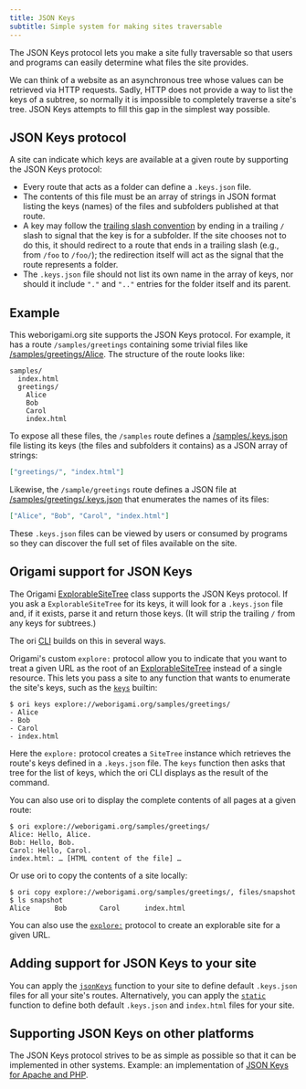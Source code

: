 ```yaml
---
title: JSON Keys
subtitle: Simple system for making sites traversable
---
```


The JSON Keys protocol lets you make a site fully traversable so that users and programs can easily determine what files the site provides.

We can think of a website as an asynchronous tree whose values can be retrieved via HTTP requests. Sadly, HTTP does not provide a way to list the keys of a subtree, so normally it is impossible to completely traverse a site's tree. JSON Keys attempts to fill this gap in the simplest way possible.

## JSON Keys protocol

A site can indicate which keys are available at a given route by supporting the JSON Keys protocol:

- Every route that acts as a folder can define a `.keys.json` file.
- The contents of this file must be an array of strings in JSON format listing the keys (names) of the files and subfolders published at that route.
- A key may follow the [trailing slash convention](interface.html#trailing-slash-convention) by ending in a trailing `/` slash to signal that the key is for a subfolder. If the site chooses not to do this, it should redirect to a route that ends in a trailing slash (e.g., from `/foo` to `/foo/`); the redirection itself will act as the signal that the route represents a folder.
- The `.keys.json` file should not list its own name in the array of keys, nor should it include `"."` and `".."` entries for the folder itself and its parent.

## Example

This weborigami.org site supports the JSON Keys protocol. For example, it has a route `/samples/greetings` containing some trivial files like [/samples/greetings/Alice](/samples/greetings/Alice). The structure of the route looks like:

```
samples/
  index.html
  greetings/
    Alice
    Bob
    Carol
    index.html
```

To expose all these files, the `/samples` route defines a [/samples/.keys.json](/samples/.keys.json) file listing its keys (the files and subfolders it contains) as a JSON array of strings:

```json
["greetings/", "index.html"]
```

Likewise, the `/sample/greetings` route defines a JSON file at [/samples/greetings/.keys.json](/samples/greetings/.keys.json) that enumerates the names of its files:

```json
["Alice", "Bob", "Carol", "index.html"]
```

These `.keys.json` files can be viewed by users or consumed by programs so they can discover the full set of files available on the site.

## Origami support for JSON Keys

The Origami [ExplorableSiteTree](ExplorableSiteTree.html) class supports the JSON Keys protocol. If you ask a `ExplorableSiteTree` for its keys, it will look for a `.keys.json` file and, if it exists, parse it and return those keys. (It will strip the trailing `/` from any keys for subtrees.)

The ori [CLI](/cli) builds on this in several ways.

Origami's custom `explore:` protocol allow you to indicate that you want to treat a given URL as the root of an [ExplorableSiteTree](ExplorableSiteTree.html) instead of a single resource. This lets you pass a site to any function that wants to enumerate the site's keys, such as the [`keys`](/builtins/tree/keys.html) builtin:

```console
$ ori keys explore://weborigami.org/samples/greetings/
- Alice
- Bob
- Carol
- index.html
```

Here the `explore:` protocol creates a `SiteTree` instance which retrieves the route's keys defined in a `.keys.json` file. The `keys` function then asks that tree for the list of keys, which the ori CLI displays as the result of the command.

You can also use ori to display the complete contents of all pages at a given route:

```console
$ ori explore://weborigami.org/samples/greetings/
Alice: Hello, Alice.
Bob: Hello, Bob.
Carol: Hello, Carol.
index.html: … [HTML content of the file] …
```

Or use ori to copy the contents of a site locally:

```console
$ ori copy explore://weborigami.org/samples/greetings/, files/snapshot
$ ls snapshot
Alice      Bob        Carol      index.html
```

You can also use the [`explore:`](/builtins/explore.html) protocol to create an explorable site for a given URL.

## Adding support for JSON Keys to your site

You can apply the [`jsonKeys`](/builtins/site/jsonKeys.html) function to your site to define default `.keys.json` files for all your site's routes. Alternatively, you can apply the [`static`](/builtins/site/static.html) function to define both default `.keys.json` and `index.html` files for your site.

## Supporting JSON Keys on other platforms

The JSON Keys protocol strives to be as simple as possible so that it can be implemented in other systems. Example: an implementation of [JSON Keys for Apache and PHP](https://gist.github.com/JanMiksovsky/e748cab5d3e8f460d23ca7e51798ad27).
